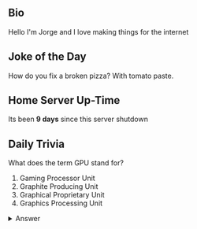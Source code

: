 ## Bio

Hello I'm Jorge and I love making things for the internet

## Joke of the Day

How do you fix a broken pizza? With tomato paste.

## Home Server Up-Time

Its been **9 days** since this server shutdown


## Daily Trivia

What does the term GPU stand for?
 1. Gaming Processor Unit
 2. Graphite Producing Unit
 3. Graphical Proprietary Unit
 4. Graphics Processing Unit

<details>
  <summary>Answer</summary>
  Graphics Processing Unit
</details>
